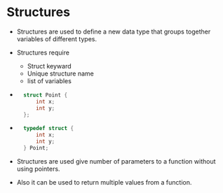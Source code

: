 # Structures

- Structures are used to define a new data type that groups together variables of different types.
- Structures require 
    - Struct keyward
    - Unique structure name
    - list of variables

- ```c
    struct Point {
        int x;
        int y;
    };
    ```
- ```c
    typedef struct {
        int x;
        int y;
    } Point;
    ```
- Structures are used give number of parameters to a function without using pointers.
- Also it can be used to return multiple values from a function.